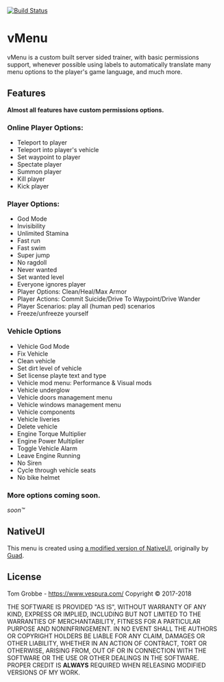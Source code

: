 [![Build Status](https://travis-ci.com/TomGrobbe/vMenu.svg?token=ssVStPpK5ekxFpbVzc3k&branch=master)](https://travis-ci.com/TomGrobbe/vMenu)
# vMenu
vMenu is a custom built server sided trainer, with basic permissions support, whenever possible using labels to automatically translate many menu options to the player's game language, and much more.

## Features
**Almost all features have custom permissions options.**
### Online Player Options:
+ Teleport to player
+ Teleport into player's vehicle
+ Set waypoint to player
+ Spectate player
+ Summon player
+ Kill player
+ Kick player
### Player Options:
+ God Mode
+ Invisibility
+ Unlimited Stamina
+ Fast run
+ Fast swim
+ Super jump
+ No ragdoll
+ Never wanted
+ Set wanted level
+ Everyone ignores player
+ Player Options: Clean/Heal/Max Armor
+ Player Actions: Commit Suicide/Drive To Waypoint/Drive Wander
+ Player Scenarios: play all (human ped) scenarios
+ Freeze/unfreeze yourself
### Vehicle Options
+ Vehicle God Mode
+ Fix Vehicle
+ Clean vehicle
+ Set dirt level of vehicle
+ Set license playte text and type
+ Vehicle mod menu: Performance & Visual mods
+ Vehicle underglow
+ Vehicle doors management menu
+ Vehicle windows management menu
+ Vehicle components
+ Vehicle liveries
+ Delete vehicle
+ Engine Torque Multiplier
+ Engine Power Multiplier
+ Toggle Vehicle Alarm
+ Leave Engine Running
+ No Siren
+ Cycle through vehicle seats
+ No bike helmet
### More options coming soon.
_soon™_


## NativeUI
This menu is created using [a modified version of NativeUI](https://github.com/TomGrobbe/NativeUI), originally by [Guad](https://github.com/Guad/NativeUI).

## License
Tom Grobbe - https://www.vespura.com/
Copyright © 2017-2018

THE SOFTWARE IS PROVIDED "AS IS", WITHOUT WARRANTY OF ANY KIND, EXPRESS OR IMPLIED, INCLUDING BUT NOT LIMITED TO THE WARRANTIES OF MERCHANTABILITY, FITNESS FOR A PARTICULAR PURPOSE AND NONINFRINGEMENT. IN NO EVENT SHALL THE AUTHORS OR COPYRIGHT HOLDERS BE LIABLE FOR ANY CLAIM, DAMAGES OR OTHER LIABILITY, WHETHER IN AN ACTION OF CONTRACT, TORT OR OTHERWISE, ARISING FROM, OUT OF OR IN CONNECTION WITH THE SOFTWARE OR THE USE OR OTHER DEALINGS IN THE SOFTWARE. PROPER CREDIT IS **ALWAYS** REQUIRED WHEN RELEASING MODIFIED VERSIONS OF MY WORK.

